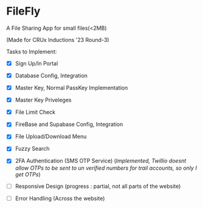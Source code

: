 # FileFly

A File Sharing App for small files(<2MB)

(Made for CRUx Inductions '23 Round-3)

Tasks to Implement:

- [X] Sign Up/In Portal 
- [X] Database Config, Integration
- [X] Master Key, Normal PassKey Implementation
- [X] Master Key Priveleges
- [X] File Limit Check
- [X] FireBase and Supabase Config, Integration
- [X] File Upload/Download Menu


- [X] Fuzzy Search
- [X] 2FA Authentication (SMS OTP Service) (*Implemented, Twillio doesnt allow OTPs to be sent to un verified numbers for trail accounts, so only I get OTPs*)


- [ ] Responsive Design (progress : partial, not all parts of the website)
- [ ] Error Handling (Across the website)

